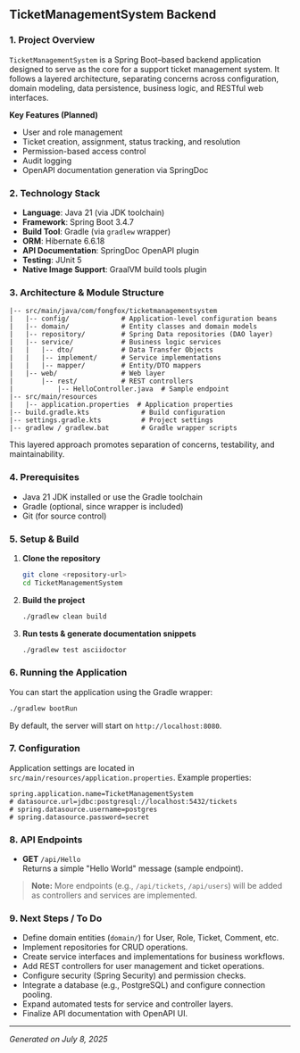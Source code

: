 ## TicketManagementSystem Backend

### 1. Project Overview

`TicketManagementSystem` is a Spring Boot–based backend application designed to serve as the core for a support ticket management system. It follows a layered architecture, separating concerns across configuration, domain modeling, data persistence, business logic, and RESTful web interfaces.

**Key Features (Planned)**

- User and role management
- Ticket creation, assignment, status tracking, and resolution
- Permission-based access control
- Audit logging
- OpenAPI documentation generation via SpringDoc

### 2. Technology Stack

- **Language**: Java 21 (via JDK toolchain)
- **Framework**: Spring Boot 3.4.7
- **Build Tool**: Gradle (via `gradlew` wrapper)
- **ORM**: Hibernate 6.6.18
- **API Documentation**: SpringDoc OpenAPI plugin
- **Testing**: JUnit 5
- **Native Image Support**: GraalVM build tools plugin

### 3. Architecture & Module Structure

```
|-- src/main/java/com/fongfox/ticketmanagementsystem
|   |-- config/             # Application-level configuration beans
|   |-- domain/             # Entity classes and domain models
|   |-- repository/         # Spring Data repositories (DAO layer)
|   |-- service/            # Business logic services
|   |   |-- dto/            # Data Transfer Objects
|   |   |-- implement/      # Service implementations
|   |   |-- mapper/         # Entity/DTO mappers
|   |-- web/                # Web layer
|       |-- rest/           # REST controllers
|           |-- HelloController.java  # Sample endpoint
|-- src/main/resources
|   |-- application.properties  # Application properties
|-- build.gradle.kts             # Build configuration
|-- settings.gradle.kts          # Project settings
|-- gradlew / gradlew.bat        # Gradle wrapper scripts
```

This layered approach promotes separation of concerns, testability, and maintainability.

### 4. Prerequisites

- Java 21 JDK installed or use the Gradle toolchain
- Gradle (optional, since wrapper is included)
- Git (for source control)

### 5. Setup & Build

1. **Clone the repository**
   ```bash
   git clone <repository-url>
   cd TicketManagementSystem
   ```
2. **Build the project**
   ```bash
   ./gradlew clean build
   ```
3. **Run tests & generate documentation snippets**
   ```bash
   ./gradlew test asciidoctor
   ```

### 6. Running the Application

You can start the application using the Gradle wrapper:

```bash
./gradlew bootRun
```

By default, the server will start on `http://localhost:8080`.

### 7. Configuration

Application settings are located in `src/main/resources/application.properties`. Example properties:

```properties
spring.application.name=TicketManagementSystem
# datasource.url=jdbc:postgresql://localhost:5432/tickets
# spring.datasource.username=postgres
# spring.datasource.password=secret
```

### 8. API Endpoints

- **GET** `/api/Hello`\
  Returns a simple "Hello World" message (sample endpoint).

> **Note:** More endpoints (e.g., `/api/tickets`, `/api/users`) will be added as controllers and services are implemented.

### 9. Next Steps / To Do

- Define domain entities (`domain/`) for User, Role, Ticket, Comment, etc.
- Implement repositories for CRUD operations.
- Create service interfaces and implementations for business workflows.
- Add REST controllers for user management and ticket operations.
- Configure security (Spring Security) and permission checks.
- Integrate a database (e.g., PostgreSQL) and configure connection pooling.
- Expand automated tests for service and controller layers.
- Finalize API documentation with OpenAPI UI.

---

*Generated on July 8, 2025*

